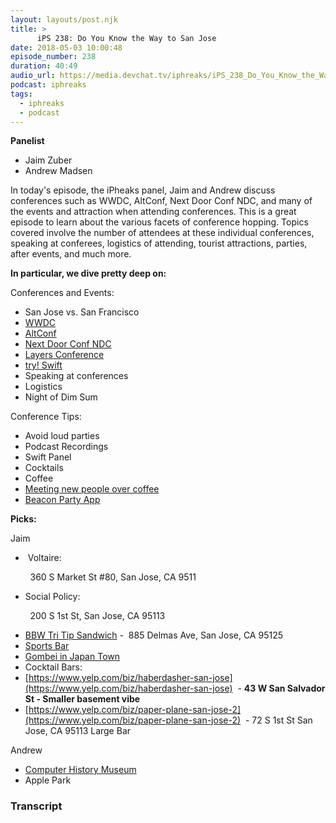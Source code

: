 ```yaml
---
layout: layouts/post.njk
title: >
      iPS 238: Do You Know the Way to San Jose
date: 2018-05-03 10:00:48
episode_number: 238
duration: 40:49
audio_url: https://media.devchat.tv/iphreaks/iPS_238_Do_You_Know_the_Way_to_San_Jose.mp3
podcast: iphreaks
tags: 
  - iphreaks
  - podcast
---
```


 **Panelist** 
- Jaim Zuber
- Andrew Madsen

In today's episode, the iPheaks panel, Jaim and Andrew discuss conferences such as WWDC, AltConf, Next Door Conf NDC, and many of the events and attraction when attending conferences. This is a great episode to learn about the various facets of conference hopping. Topics covered involve the number of attendees at these individual conferences, speaking at conferees, logistics of attending, tourist attractions, parties, after events, and much more.

**In particular, we dive pretty deep on:**

Conferences and Events:

- San Jose vs. San Francisco 
- [WWDC](https://developer.apple.com/wwdc/)
- [AltConf](http://altconf.com)
- [Next Door Conf NDC](https://nextdoorconf.com)
- [Layers Conference](https://layers.is)
- [try! Swift](https://www.tryswift.co)
- Speaking at conferences
- Logistics 
- Night of Dim Sum

Conference Tips:

- Avoid loud parties 
- Podcast Recordings 
- Swift Panel 
- Cocktails 
- Coffee 
- [Meeting new people over coffee](http://coffeecoffeecoffee.coffee)
- [Beacon Party App](http://beacon.party/)&nbsp;

**Picks:**

Jaim

- &nbsp;Voltaire: 

&nbsp;&nbsp; &nbsp;&nbsp;&nbsp; &nbsp;360 S Market St #80, San Jose, CA 9511

- Social Policy: 

&nbsp;&nbsp; &nbsp;&nbsp;&nbsp; &nbsp;200 S 1st St, San Jose, CA 95113

- [BBW Tri Tip Sandwich](http://www.willowglenmeats.com/) - &nbsp;885 Delmas Ave, San Jose, CA 95125 
- [Sports Bar](http://rookieslodge.com/downtown-san-jose/)
- [Gombei in Japan Town](http://gombei.com/)&nbsp;
- Cocktail Bars: 
- [https://www.yelp.com/biz/haberdasher-san-jose](https://www.yelp.com/biz/haberdasher-san-jose)&nbsp; - **43 W San Salvador St - Smaller basement vibe**
- [https://www.yelp.com/biz/paper-plane-san-jose-2](https://www.yelp.com/biz/paper-plane-san-jose-2)&nbsp; - 72 S 1st St&nbsp;San Jose, CA 95113 Large Bar

Andrew

- [Computer History Museum](http://www.computerhistory.org/)
- Apple Park 


### Transcript


